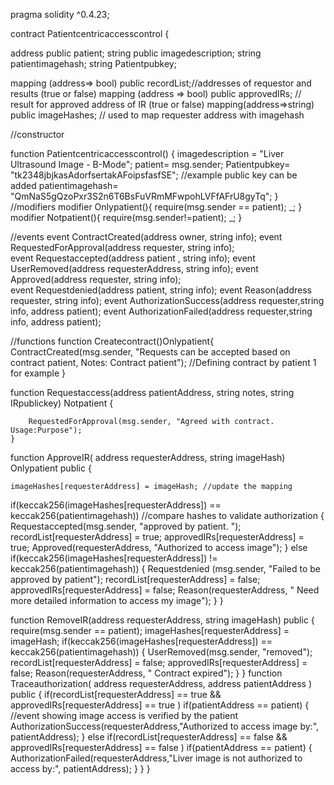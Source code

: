 pragma solidity ^0.4.23;

contract Patientcentricaccesscontrol  {

address public patient;
string public imagedescription; 
string patientimagehash;
string Patientpubkey;                                                  

mapping (address=> bool) public recordList;//addresses of requestor and results (true or false)
mapping (address => bool) public approvedIRs; // result for approved address of IR (true or false)
mapping(address=>string) public imageHashes; // used to map requester address with imagehash
  
//constructor

function Patientcentricaccesscontrol() {
    imagedescription = "Liver Ultrasound Image - B-Mode";
    patient= msg.sender;
    Patientpubkey= "tk2348jbjkasAdorfsertakAFoipsfasfSE"; //example public key can be added
    patientimagehash= "QmNaS5gQzoPxr3S2n6T6BsFuVRmMFwpohLVFfAFrU8gyTq";
}
    //modifiers
     modifier  Onlypatient(){
        require(msg.sender == patient); 
        _;
    }
    modifier Notpatient(){
        require(msg.sender!=patient);
        _;
    }
    
//events
    event ContractCreated(address owner, string info);
    event RequestedForApproval(address requester, string info);    
    event Requestaccepted(address patient , string info);
    event UserRemoved(address requesterAddress, string info);
    event Approved(address requester, string info);     
    event Requestdenied(address patient, string info);
    event Reason(address requester, string info);
    event AuthorizationSuccess(address requester,string info, address patient);
    event AuthorizationFailed(address requester,string info, address patient);
    
    
 //functions
    function Createcontract()Onlypatient{
       ContractCreated(msg.sender, "Requests can be accepted based on contract patient, Notes: Contract patient"); //Defining contract by patient 1 for example
       }
    
  function Requestaccess(address patientAddress, string notes, string IRpublickey) Notpatient  {
        
        RequestedForApproval(msg.sender, "Agreed with contract. Usage:Purpose");
    }
    
 
function ApproveIR( address requesterAddress, string imageHash) Onlypatient public {
    
    imageHashes[requesterAddress] = imageHash; //update the mapping
    
  if(keccak256(imageHashes[requesterAddress]) == keccak256(patientimagehash)) //compare hashes to validate authorization
  {
      Requestaccepted(msg.sender, "approved by patient. ");
      recordList[requesterAddress] = true;
      approvedIRs[requesterAddress] = true;
      Approved(requesterAddress, "Authorized to access image");
  }
  else if(keccak256(imageHashes[requesterAddress]) != keccak256(patientimagehash))
  {
      Requestdenied (msg.sender, "Failed to be approved by patient");
      recordList[requesterAddress] = false;
      approvedIRs[requesterAddress] = false;
      Reason(requesterAddress, " Need more detailed information to access my image");
  }
}

function RemoveIR(address requesterAddress, string imageHash) public {
    require(msg.sender == patient); 
     imageHashes[requesterAddress] = imageHash;
      if(keccak256(imageHashes[requesterAddress]) == keccak256(patientimagehash))
      {
      UserRemoved(msg.sender, "removed");
      recordList[requesterAddress] = false;
      approvedIRs[requesterAddress] = false;
      Reason(requesterAddress, " Contract expired");
      }
}
function Traceauthorization( address requesterAddress, address patientAddress ) public {
 if(recordList[requesterAddress] == true && approvedIRs[requesterAddress] == true )
    if(patientAddress == patient) {
        //event showing image access is verified by the patient 
        AuthorizationSuccess(requesterAddress,"Authorized to access image by:", patientAddress);
    }
   else  if(recordList[requesterAddress] == false && approvedIRs[requesterAddress] == false )
   if(patientAddress == patient) {
            AuthorizationFailed(requesterAddress,"Liver image is not authorized to access by:", patientAddress);
        }
      }
}
